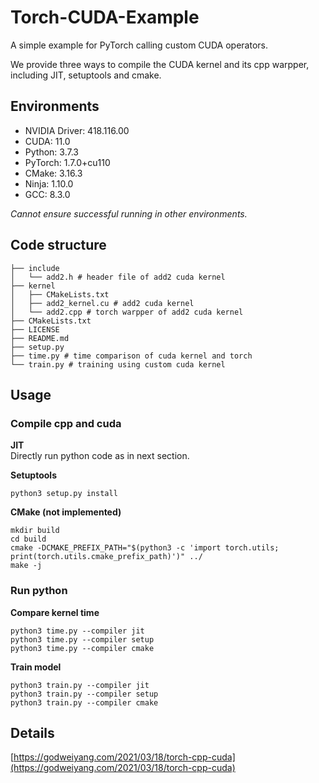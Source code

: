 # Torch-CUDA-Example
A simple example for PyTorch calling custom CUDA operators.

We provide three ways to compile the CUDA kernel and its cpp warpper, including JIT, setuptools and cmake.

## Environments
* NVIDIA Driver: 418.116.00
* CUDA: 11.0
* Python: 3.7.3
* PyTorch: 1.7.0+cu110
* CMake: 3.16.3
* Ninja: 1.10.0
* GCC: 8.3.0

*Cannot ensure successful running in other environments.*

## Code structure
```shell
├── include
│   └── add2.h # header file of add2 cuda kernel
├── kernel
│   ├── CMakeLists.txt
│   ├── add2_kernel.cu # add2 cuda kernel
│   └── add2.cpp # torch warpper of add2 cuda kernel
├── CMakeLists.txt
├── LICENSE
├── README.md
├── setup.py
├── time.py # time comparison of cuda kernel and torch
└── train.py # training using custom cuda kernel
```

## Usage
### Compile cpp and cuda
**JIT**  
Directly run python code as in next section.

**Setuptools**  
```shell
python3 setup.py install
```

**CMake (not implemented)**  
```shell
mkdir build
cd build
cmake -DCMAKE_PREFIX_PATH="$(python3 -c 'import torch.utils; print(torch.utils.cmake_prefix_path)')" ../
make -j
```

### Run python
**Compare kernel time**  
```shell
python3 time.py --compiler jit
python3 time.py --compiler setup
python3 time.py --compiler cmake
```

**Train model**  
```shell
python3 train.py --compiler jit
python3 train.py --compiler setup
python3 train.py --compiler cmake
```

## Details
[https://godweiyang.com/2021/03/18/torch-cpp-cuda](https://godweiyang.com/2021/03/18/torch-cpp-cuda)
